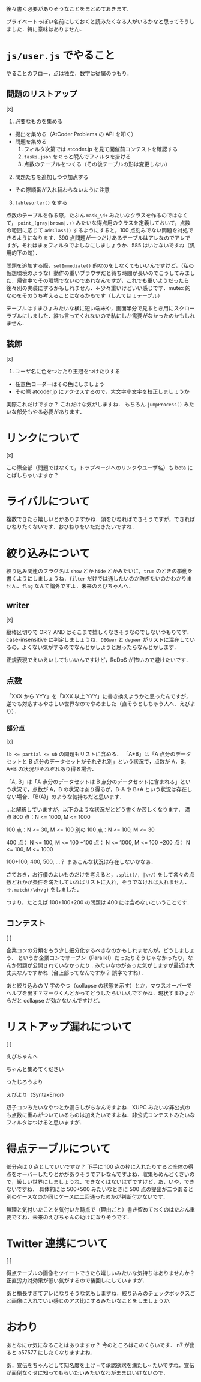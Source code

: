 後々書く必要がありそうなことをまとめておきます．

プライベートっぽい名前にしておくと読みたくなる人がいるかなと思ってそうしました．特に意味はありません．


# `js/user.js` でやること
やることのフロー．点は独立．数字は従属のつもり．

## 問題のリストアップ
[x]

1. 必要なものを集める
  - 提出を集める（AtCoder Problems の API を叩く）
  - 問題を集める
    1. フィルタ次第では atcoder.jp を見て開催前コンテストを確認する
    2. `tasks.json` をぐっと睨んでフィルタを掛ける
    3. 点数のテーブルをつくる（その後テーブルの形は変更しない）
2. 問題たちを追加しつつ加点する
  - その際順番が入れ替わらないように注意
3. `tablesorter()` をする

点数のテーブルを作る際，たぶん `mask_\d+` みたいなクラスを作るのではなくて， `point_(gray|brown|.+)` みたいな得点用のクラスを定義しておいて，点数の範囲に応じて `addClass()` するようにすると，100 点刻みでない問題を対処できるようになります．390 点問題が一つだけあるテーブルはアレなのでアレですが，それはまぁフィルタでよしなにしましょうか．585 はいけないですね（汎用的下の句）．

問題を追加する際，`setImmediate()` 的なのをしなくてもいいんですけど，（私の仮想環境のような）動作の重いブラウザだと待ち時間が長いのでこうしてみました．帰省中でその環境でないのであれなんですが，これでも重いようだったら後々別の実装にするかもしれません．←少々重いけどいい感じです．mutex 的なのをそのうち考えることになるかもです（しんてほょテーブル）

テーブルはすまひょみたいな横に短い端末や，画面半分で見るとき用にスクローラブルにしました．誰も言ってくれないので私にしか需要がなかったのかもしれません．


## 装飾
[x]

1. ユーザ名に色をつけたり王冠をつけたりする
  - 任意色コーダーはその色にしましょう
  - その際 atcoder.jp にアクセスするので，大文字小文字を校正しましょうか

実際これだけですか？ これだけな気がしますね．
もちろん `jumpProcess()` みたいな部分もやる必要があります．


# リンクについて
[x]

この際全部（問題ではなくて，トップページへのリンクやユーザ名）も beta にとばしちゃいますか？


# ライバルについて
複数できたら嬉しいとかありますかね．頭をひねればできそうですが，できればひねりたくないです．おひねりをいただきたいですね．


# 絞り込みについて
絞り込み関連のフラグ名は `show` とか `hide` とかみたいに，`true` のときの挙動を書くようにしましょうね．`filter` だけでは通したいのか防ぎたいのかわかりません．`flag` なんて論外ですよ．未来のえびちゃんへ．

## writer
[x]

縦棒区切りで OR？ AND はそこまで嬉しくなさそうなのでしないつもりです．case-insensitive に判定しましょうね．`DEGwer` と `degwer` がリストに混在しているの，よくない気がするのでなんとかしようと思ったらなんとかします．

正規表現でえいえいしてもいいんですけど，ReDoS が怖いので避けたいです．


## 点数
「XXX から YYY」を「XXX 以上 YYY」に書き換えようかと思ったんですが，逆でも対応するやさしい世界なのでやめました（直そうとしちゃう人へ．えびより）．

### 部分点
[x]

`lb <= partial <= ub` の問題もリストに含める．
「A+B」は「A 点分のデータセットと B 点分のデータセットがそれぞれ別」という状況で，点数が A，B，A+B の状況がそれぞれあり得る場合．

「A, B」は「A 点分のデータセットは B 点分のデータセットに含まれる」という状況で，点数が A，B の状況はあり得るが，B-A や B+A という状況は存在しない場合．「B(A)」のような気持ちだと思います．

...と解釈していますが，以下のような状況だとどう書くか苦しくなります．
満点 800 点：N <= 1000, M <= 1000

100 点：N <= 30, M <= 100
別の 100 点：N <= 100, M <= 30

400 点： N <= 100, M <= 100
+100 点： N <= 1000, M <= 100
+200 点： N <= 100, M <= 1000

100+100, 400, 500, ...？ まぁこんな状況は存在しないかなぁ．

さておき，お行儀のよいものだけを考えると，`.split(/, |\+/)` をして各々の点数どれかが条件を満たしていればリストに入れ，そうでなければ入れません．→`.match(/\d+/g)` をしました．

つまり，たとえば 100+100+200 の問題は 400 には含めないということです．


## コンテスト
[ ]

企業コンの分類をもう少し細分化するべきなのかもしれませんが，どうしましょう．
というか企業コンでオープン（Parallel）だったりそうじゃなかったり，なんか問題が公開されていなかったり...みたいなのがあった気がしますが最近は大丈夫なんですかね（台上部ってなんですか？ 誤字ですね）．

あと絞り込みの V 字のやつ（collapse の状態を示す）とか，マウスオーバーでヘルプを出す？マークくんとかってどうしたらいいんですかね．現状すまひょからだと collapse が効かないんですけど．


# リストアップ漏れについて
[ ]

えびちゃんへ

ちゃんと集めてください

つたじろうより

えびより（SyntaxError）


双子コンみたいなやつとか漏らしがちなんですよね．XUPC みたいな非公式のも点数に重みがついているものは加えたいですよね．非公式コンテストみたいなフィルタはつけると思いますが．


# 得点テーブルについて
部分点は 0 点としていいですか？ 下手に 100 点の枠に入れたりすると全体の得点をオーバーしたりとかがありそうでアレなんですよね．収集もめんどくさいので，厳しい世界にしましょうね．できなくはないはずですけど，あ，いや，できないですね．
具体的には 500+500 みたいなときに 500 点の提出が二つあると別のケースなのか同じケースに二回通ったのかが判断付かないです．

無理と気付いたことを気付いた時点で（理由ごと）書き留めておくのはたぶん重要ですね．未来のえびちゃんの助けになりそうです．


# Twitter 連携について
[ ]

得点テーブルの画像をツイートできたら嬉しいみたいな気持ちはありませんか？ 正直労力対効果が低い気がするので後回しにしていますが．

あと横長すぎてアレになりそうな気もしますね．絞り込みのチェックボックスごと画像に入れていい感じのアス比にするみたいなことをしましょうか．


# おわり

あとなにか気になることはありますか？ 今のところはこのくらいです．
n7 が出ると a57577 にしたくなりますよね．

あ，宣伝をちゃんとして知名度を上げ ~て承認欲求を満たし~ たいですね．宣伝が面倒なくせに知ってもらいたいみたいなわがままはいけないので．